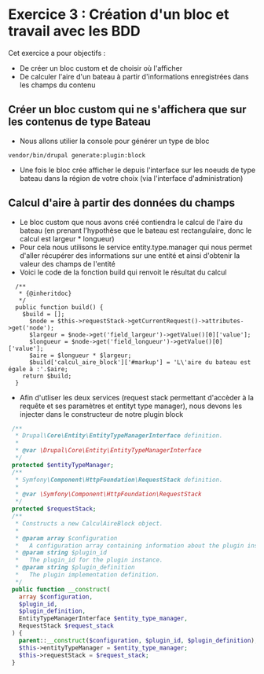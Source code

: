 # Exercice 3 : Création d'un bloc et travail avec les BDD

Cet exercice a pour objectifs :
* De créer un bloc custom et de choisir où l'afficher
* De calculer l'aire d'un bateau à partir d'informations enregistrées dans les champs du contenu

## Créer un bloc custom qui ne s'affichera que sur les contenus de type Bateau

* Nous allons utilier la console pour générer un type de bloc 
```
vendor/bin/drupal generate:plugin:block
```
* Une fois le bloc crée afficher le depuis l'interface sur les noeuds de type bateau dans la région de votre choix (via l'interface d'administration)
  
## Calcul d'aire à partir des données du champs

* Le bloc custom que nous avons créé contiendra le calcul de l'aire du bateau (en prenant l'hypothèse que le bateau est rectangulaire, donc le calcul est largeur * longueur)
* Pour cela nous utilisons le service entity.type.manager qui nous permet d'aller récupérer des informations sur une entité et ainsi d'obtenir la valeur des champs de l'entité
* Voici le code de la fonction build qui renvoit le résultat du calcul
```
  /**
   * {@inheritdoc}
   */
  public function build() {
    $build = [];
      $node = $this->requestStack->getCurrentRequest()->attributes->get('node');
      $largeur = $node->get('field_largeur')->getValue()[0]['value'];
      $longueur = $node->get('field_longueur')->getValue()[0]['value'];
      $aire = $longueur * $largeur;
      $build['calcul_aire_block']['#markup'] = 'L\'aire du bateau est égale à :'.$aire;
    return $build;
  }
```
* Afin d'utliser les deux services (request stack permettant d'accèder à la requête et ses paramètres et entityt type manager), nous devons les injecter dans le constructeur de notre plugin block
 ```php
  /**
   * Drupal\Core\Entity\EntityTypeManagerInterface definition.
   *
   * @var \Drupal\Core\Entity\EntityTypeManagerInterface
   */
  protected $entityTypeManager;
  /**
   * Symfony\Component\HttpFoundation\RequestStack definition.
   *
   * @var \Symfony\Component\HttpFoundation\RequestStack
   */
  protected $requestStack;
  /**
   * Constructs a new CalculAireBlock object.
   *
   * @param array $configuration
   *   A configuration array containing information about the plugin instance.
   * @param string $plugin_id
   *   The plugin_id for the plugin instance.
   * @param string $plugin_definition
   *   The plugin implementation definition.
   */
  public function __construct(
    array $configuration,
    $plugin_id,
    $plugin_definition,
    EntityTypeManagerInterface $entity_type_manager,
	RequestStack $request_stack
  ) {
    parent::__construct($configuration, $plugin_id, $plugin_definition);
    $this->entityTypeManager = $entity_type_manager;
    $this->requestStack = $request_stack;
  }
 ```
